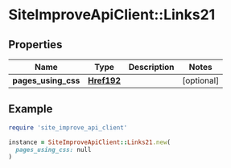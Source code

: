 # SiteImproveApiClient::Links21

## Properties

| Name | Type | Description | Notes |
| ---- | ---- | ----------- | ----- |
| **pages_using_css** | [**Href192**](Href192.md) |  | [optional] |

## Example

```ruby
require 'site_improve_api_client'

instance = SiteImproveApiClient::Links21.new(
  pages_using_css: null
)
```


